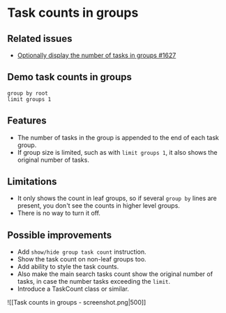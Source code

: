 # Task counts in groups

## Related issues

- [Optionally display the number of tasks in groups #1627](https://github.com/obsidian-tasks-group/obsidian-tasks/issues/1627)

## Demo task counts in groups

```tasks
group by root
limit groups 1
```

## Features

- The number of tasks in the group is appended to the end of each task group.
- If group size is limited, such as with `limit groups 1`, it also shows the original number of tasks.

## Limitations

- It only shows the count in leaf groups, so if several `group by` lines are present, you don't see the counts in higher level groups.
- There is no way to turn it off.

## Possible improvements

- Add `show/hide group task count` instruction.
- Show the task count on non-leaf groups too.
- Add ability to style the task counts.
- Also make the main search tasks count show the original number of tasks, in case the number tasks exceeding the `limit`.
- Introduce a TaskCount class or similar.

![[Task counts in groups - screenshot.png|500]]
